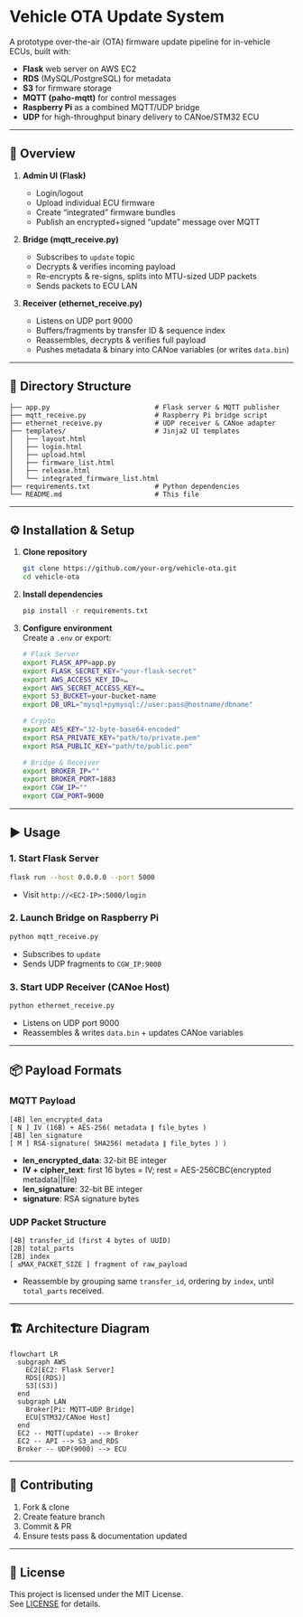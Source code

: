 # Vehicle OTA Update System

A prototype over-the-air (OTA) firmware update pipeline for in-vehicle ECUs, built with:

- **Flask** web server on AWS EC2  
- **RDS** (MySQL/PostgreSQL) for metadata  
- **S3** for firmware storage  
- **MQTT (paho-mqtt)** for control messages  
- **Raspberry Pi** as a combined MQTT/UDP bridge  
- **UDP** for high-throughput binary delivery to CANoe/STM32 ECU

---

## 🚀 Overview

1. **Admin UI (Flask)**
   - Login/logout  
   - Upload individual ECU firmware  
   - Create “integrated” firmware bundles  
   - Publish an encrypted+signed “update” message over MQTT

2. **Bridge (mqtt_receive.py)**
   - Subscribes to `update` topic  
   - Decrypts & verifies incoming payload  
   - Re-encrypts & re-signs, splits into MTU-sized UDP packets  
   - Sends packets to ECU LAN

3. **Receiver (ethernet_receive.py)**
   - Listens on UDP port 9000  
   - Buffers/fragments by transfer ID & sequence index  
   - Reassembles, decrypts & verifies full payload  
   - Pushes metadata & binary into CANoe variables (or writes `data.bin`)

---

## 🔧 Directory Structure

```
├── app.py                          # Flask server & MQTT publisher
├── mqtt_receive.py                 # Raspberry Pi bridge script
├── ethernet_receive.py             # UDP receiver & CANoe adapter
├── templates/                      # Jinja2 UI templates
│   ├── layout.html
│   ├── login.html
│   ├── upload.html
│   ├── firmware_list.html
│   ├── release.html
│   └── integrated_firmware_list.html
├── requirements.txt                # Python dependencies
└── README.md                       # This file
```

---

## ⚙️ Installation & Setup

1. **Clone repository**  
   ```bash
   git clone https://github.com/your-org/vehicle-ota.git
   cd vehicle-ota
   ```

2. **Install dependencies**  
   ```bash
   pip install -r requirements.txt
   ```

3. **Configure environment**  
   Create a `.env` or export:

   ```bash
   # Flask Server
   export FLASK_APP=app.py
   export FLASK_SECRET_KEY="your-flask-secret"
   export AWS_ACCESS_KEY_ID=…
   export AWS_SECRET_ACCESS_KEY=…
   export S3_BUCKET=your-bucket-name
   export DB_URL="mysql+pymysql://user:pass@hostname/dbname"

   # Crypto
   export AES_KEY="32-byte-base64-encoded"
   export RSA_PRIVATE_KEY="path/to/private.pem"
   export RSA_PUBLIC_KEY="path/to/public.pem"

   # Bridge & Receiver
   export BROKER_IP=""
   export BROKER_PORT=1883
   export CGW_IP=""
   export CGW_PORT=9000
   ```

---

## ▶️ Usage

### 1. Start Flask Server

```bash
flask run --host 0.0.0.0 --port 5000
```

- Visit `http://<EC2-IP>:5000/login`

### 2. Launch Bridge on Raspberry Pi

```bash
python mqtt_receive.py
```

- Subscribes to `update`  
- Sends UDP fragments to `CGW_IP:9000`

### 3. Start UDP Receiver (CANoe Host)

```bash
python ethernet_receive.py
```

- Listens on UDP port 9000  
- Reassembles & writes `data.bin` + updates CANoe variables

---

## 📦 Payload Formats

### MQTT Payload

```
[4B] len_encrypted_data
[ N ] IV (16B) + AES-256( metadata ∥ file_bytes )
[4B] len_signature
[ M ] RSA-signature( SHA256( metadata ∥ file_bytes ) )
```

- **len_encrypted_data**: 32-bit BE integer  
- **IV + cipher_text**: first 16 bytes = IV; rest = AES-256CBC(encrypted metadata||file)  
- **len_signature**: 32-bit BE integer  
- **signature**: RSA signature bytes

### UDP Packet Structure

```
[4B] transfer_id (first 4 bytes of UUID)
[2B] total_parts
[2B] index
[ ≤MAX_PACKET_SIZE ] fragment of raw_payload
```

- Reassemble by grouping same `transfer_id`, ordering by `index`, until `total_parts` received.

---

## 🏗️ Architecture Diagram

```mermaid
flowchart LR
  subgraph AWS
    EC2[EC2: Flask Server]
    RDS[(RDS)]
    S3[(S3)]
  end
  subgraph LAN
    Broker[Pi: MQTT→UDP Bridge]
    ECU[STM32/CANoe Host]
  end
  EC2 -- MQTT(update) --> Broker
  EC2 -- API --> S3_and_RDS
  Broker -- UDP(9000) --> ECU
```

---

## 🤝 Contributing

1. Fork & clone  
2. Create feature branch  
3. Commit & PR  
4. Ensure tests pass & documentation updated

---

## 📝 License

This project is licensed under the MIT License.  
See [LICENSE](./LICENSE) for details.
